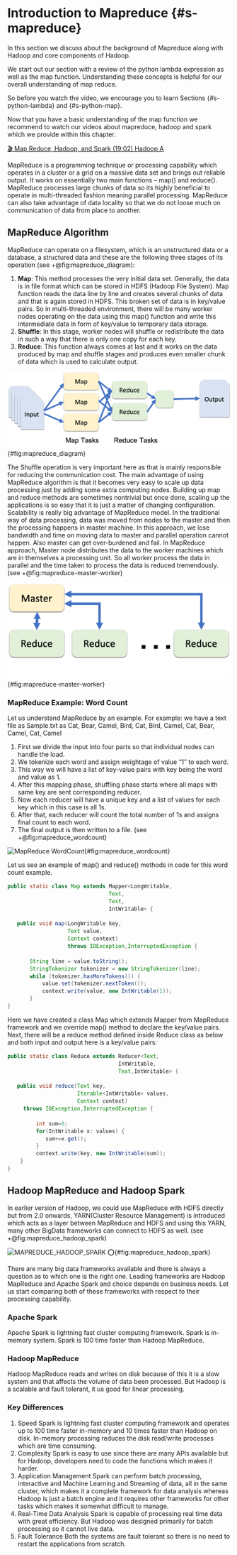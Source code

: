 # Introduction to Mapreduce {#s-mapreduce}


In this section we discuss about the background of Mapreduce along
with Hadoop and core components of Hadoop.

We start out our section with a review of the python lambda expression
as well as the map function.  Understanding these concepts is helpful
for our overall understanding of map reduce.

So before you watch the video, we encourage you to learn Sections
{#s-python-lambda} and {#s-python-map}.

Now that you have a basic understanding of the map function we
recommend to watch our videos about mapreduce, hadoop and spark which
we provide within this chapter.

[:clapper: Map Reduce, Hadoop, and Spark (19:02) Hadoop A](https://drive.google.com/file/d/1CmtoDDio-CYT9g4bsjclVfukA5TsIc8n/view?usp=sharing)


MapReduce is a programming technique or processing capability which
operates in a cluster or a grid on a massive data set and brings out
reliable output. It works on essentially two main functions – map()
and reduce().  MapReduce processes large chunks of data so its highly
beneficial to operate in multi-threaded fashion meaning parallel
processing. MapReduce can also take advantage of data locality so that
we do not loose much on communication of data from place to another.

## MapReduce Algorithm

MapReduce can operate on a filesystem, which is an unstructured data
or a database, a structured data and these are the following three
stages of its operation (see +@fig:mapreduce_diagram):

1. **Map**: This method processes the very initial data set. Generally,
   the data is in file format which can be stored in HDFS (Hadoop File
   System). Map function reads the data line by line and creates
   several chunks of data and that is again stored in HDFS. This
   broken set of data is in key/value pairs. So in multi-threaded
   environment, there will be many worker nodes operating on the data
   using this map() function and write this intermediate data in form
   of key/value to temporary data storage.
2. **Shuffle**: In this stage, worker nodes will shuffle or redistribute
   the data in such a way that there is only one copy for each key.
3. **Reduce**: This function always comes at last and it works on the
   data produced by map and shuffle stages and produces even smaller
   chunk of data which is used to calculate output.

![MapReduce Conceptual diagram](images/mapreduce-diagram.png){#fig:mapreduce_diagram}

          

The Shuffle operation is very important here as that is mainly
responsible for reducing the communication cost.  The main advantage
of using MapReduce algorithm is that it becomes very easy to scale up
data processing just by adding some extra computing nodes. Building up
map and reduce methods are sometimes nontrivial but once done, scaling
up the applications is so easy that it is just a matter of changing
configuration. Scalability is really big advantage of MapReduce model.
In the traditional way of data processing, data was moved from nodes
to the master and then the processing happens in master machine. In
this approach, we lose bandwidth and time on moving data to master and
parallel operation cannot happen. Also master can get over-burdened
and fail.  In MapReduce approach, Master node distributes the data to
the worker machines which are in themselves a processing unit. So all
worker process the data in parallel and the time taken to process the
data is reduced tremendously. (see +@fig:mapreduce-master-worker)

![MapReduce Master worker diagram](images/mapreduce-master-worker.png){#fig:mapreduce-master-worker}

 


### MapReduce Example: Word Count

Let us understand MapReduce by an example. For example: we have a text
file as Sample.txt as Cat, Bear, Camel, Bird, Cat, Bird, Camel, Cat,
Bear, Camel, Cat, Camel

1. First we divide the input into four parts so that individual nodes
   can handle the load.
2. We tokenize each word and assign weightage of value “1” to each word.
3. This way we will have a list of key-value pairs with key being the
   word and value as 1.
4. After this mapping phase, shuffling phase starts where all maps
   with same key are sent corresponding reducer.
5. Now each reducer will have a unique key and a list of values for
   each key which in this case is all 1s.
6. After that, each reducer will count the total number of 1s and
   assigns final count to each word.
7. The final output is then written to a file. (see
   +@fig:mapreduce_wordcount)

![MapReduce WordCount](images/mapreduce_wordcount.png){#fig:mapreduce_wordcount}

 

Let us see an example of map() and reduce() methods in code for this
word count example.

```java
public static class Map extends Mapper<LongWritable,
                                Text,
                                Text,
                                IntWritable> {
 
   public void map(LongWritable key,
                   Text value,
                   Context context)
                   throws IOException,InterruptedException {
 
       String line = value.toString();
       StringTokenizer tokenizer = new StringTokenizer(line);
       while (tokenizer.hasMoreTokens()) {
           value.set(tokenizer.nextToken());
           context.write(value, new IntWritable(1));
       }
}           
```

Here we have created a class Map which extends Mapper from MapReduce
framework and we override map() method to declare the key/value pairs.
Next, there will be a reduce method defined inside Reduce class as
below and both input and output here is a key/value pairs:

```java
public static class Reduce extends Reducer<Text,
                                   IntWritable,
                                   Text,IntWritable> {
 
   public void reduce(Text key,
                      Iterable<IntWritable> values,
                      Context context)
     throws IOException,InterruptedException {
 
         int sum=0;
         for(IntWritable x: values) {
            sum+=x.get();
         }
         context.write(key, new IntWritable(sum));
    }
}

```

## Hadoop MapReduce and Hadoop Spark

In earlier version of Hadoop, we could use MapReduce with HDFS
directly but from 2.0 onwards, YARN(Cluster Resource Management) is
introduced which acts as a layer between MapReduce and HDFS and using
this YARN, many other BigData frameworks can connect to HDFS as
well. (see +@fig:mapreduce_hadoop_spark)

![MAPREDUCE_HADOOP_SPARK :o:](images/mapreduce_hadoop_spark.png){#fig:mapreduce_hadoop_spark}
 

There are many big data frameworks available and there is always a
question as to which one is the right one. Leading frameworks are
Hadoop MapReduce and Apache Spark and choice depends on business
needs.  Let us start comparing both of these frameworks with respect
to their processing capability.

### Apache Spark  

Apache Spark is lightning fast cluster computing framework. Spark is
in-memory system. Spark is 100 time faster than Hadoop MapReduce.

### Hadoop MapReduce

Hadoop MapReduce reads and writes on disk because of this it is a slow
system and that affects the volume of data been processed. But Hadoop
is a scalable and fault tolerant, it us good for linear processing.

### Key Differences

1. Speed Spark is lightning fast cluster computing framework and
   operates up to 100 time faster in-memory and 10 times faster than
   Hadoop on disk. In-memory processing reduces the disk read/write
   processes which are time consuming.
2. Complexity Spark is easy to use since there are many APIs available
   but for Hadoop, developers need to code the functions which makes
   it harder.
3. Application Management Spark can perform batch processing,
   interactive and Machine Learning and Streaming of data, all in the
   same cluster, which makes it a complete framework for data analysis
   whereas Hadoop is just a batch engine and it requires other
   frameworks for other tasks which makes it somewhat difficult to
   manage.
4. Real-Time Data Analysis Spark is capable of processing real time
   data with great efficiency. But Hadoop was designed primarily for
   batch processing so it cannot live data.
5. Fault Tolerance Both the systems are fault tolerant so there is no
   need to restart the applications from scratch.

